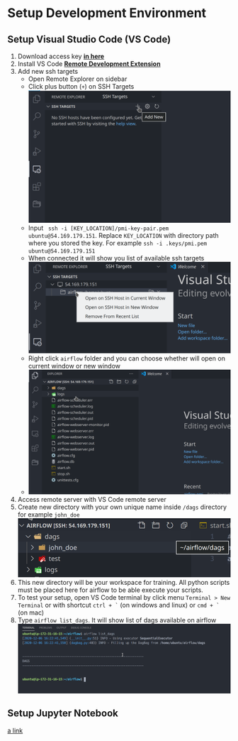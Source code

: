 # Setup Development Environment

## Setup Visual Studio Code (VS Code)

1. Download access key [**in here**](../access-key/README.md)
2. Install VS Code [**Remote Development Extension**](https://marketplace.visualstudio.com/items?itemName=ms-vscode-remote.vscode-remote-extensionpack)
3. Add new ssh targets
   - Open Remote Explorer on sidebar
   - Click plus button (`+`) on SSH Targets
     <img src="./imgs/5-setup-dev-env/1-add-new-ssh-target.png">
   - Input ` ssh -i [KEY_LOCATION]/pmi-key-pair.pem ubuntu@54.169.179.151`. Replace `KEY_LOCATION` with directory path where you stored the key. For example `ssh -i .keys/pmi.pem ubuntu@54.169.179.151`
   - When connected it will show you list of available ssh targets
     <img src="./imgs/5-setup-dev-env/2-open-ssh.png">
   - Right click `airflow` folder and you can choose whether will open on current window or new window
   - <img src="./imgs/5-setup-dev-env/3-ssh-target-result.png">
4. Access remote server with VS Code remote server
5. Create new directory with your own unique name inside `/dags` directory for example `john_doe`
   <img src="./imgs/5-setup-dev-env/4-new-dir-example.png">
6. This new directory will be your workspace for training. All python scripts must be placed here for airflow to be able execute your scripts.
7. To test your setup, open VS Code terminal by click menu `Terminal > New Terminal` or with shortcut `` ctrl + ` `` (on windows and linux) or `` cmd + ` `` (on mac)
8. Type `airflow list_dags`. It will show list of dags available on airflow
   <img src="./imgs/5-setup-dev-env/5-terminal.png">

## Setup Jupyter Notebook
[a link](https://marketplace.visualstudio.com/items?itemName=ms-toolsai.jupyter)
